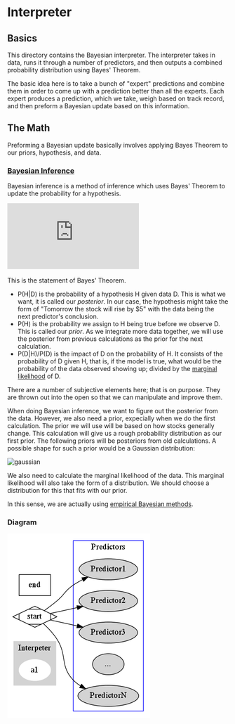 # Interpreter

## Basics

This directory contains the Bayesian interpreter. The interpreter takes in data, runs it through a number of predictors, and then outputs a combined probability distribution using Bayes' Theorem.

The basic idea here is to take a bunch of "expert" predictions and combine them in order to come up with a prediction better than all the experts. Each expert produces a prediction, which we take, weigh based on track record, and then preform a Bayesian update based on this information.

## The Math

Preforming a Bayesian update basically involves applying Bayes Theorem to our priors, hypothesis, and data.

### [Bayesian Inference](http://en.wikipedia.org/wiki/Bayesian_inference)

Bayesian inference is a method of inference which uses Bayes' Theorem to update the probability for a hypothesis.

![bayes theorem](http://www.sciweavers.org/tex2img.php?eq=P%28H%7CD%29%20%3D%20%5Cfrac%7BP%28D%20%7C%20H%29%5C%2C%20P%28H%29%7D%7BP%28D%29%7D&bc=White&fc=Black&im=png&fs=12&ff=arev)

This is the statement of Bayes' Theorem. 
* P(H|D) is the probability of a hypothesis H given data D. This is what we want, it is called our *posterior*. In our case, the hypothesis might take the form of "Tomorrow the stock will rise by $5" with the data being the next predictor's conclusion.
* P(H) is the probability we assign to H being true before we observe D. This is called our *prior*. As we integrate more data together, we will use the posterior from previous calculations as the prior for the next calculation.
* P(D|H)/P(D) is the impact of D on the probability of H. It consists of the probability of D given H, that is, if the model is true, what would be the probability of the data observed showing up; divided by the [marginal likelihood](http://en.wikipedia.org/wiki/Marginal_likelihood) of D.

There are a number of subjective elements here; that is on purpose. They are thrown out into the open so that we can manipulate and improve them.

When doing Bayesian inference, we want to figure out the posterior from the data. However, we also need a prior, expecially when we do the first calculation. The prior we will use will be based on how stocks generally change. This calculation will give us a rough probability distribution as our first prior. The following priors will be posteriors from old calculations. A possible shape for such a prior would be a Gaussian distribution:

![gaussian](http://www4f.wolframalpha.com/Calculate/MSP/MSP231421b81e97gh3i021h00002i967i7b86614edc?MSPStoreType=image/gif&s=23&w=311.&h=123.&cdf=RangeControl)

We also need to calculate the marginal likelihood of the data. This marginal likelihood will also take the form of a distribution. We should choose a distribution for this that fits with our prior.

In this sense, we are actually using [empirical Bayesian methods](http://en.wikipedia.org/wiki/Empirical_Bayes_method).

### Diagram

![diagram](diagram.png)
